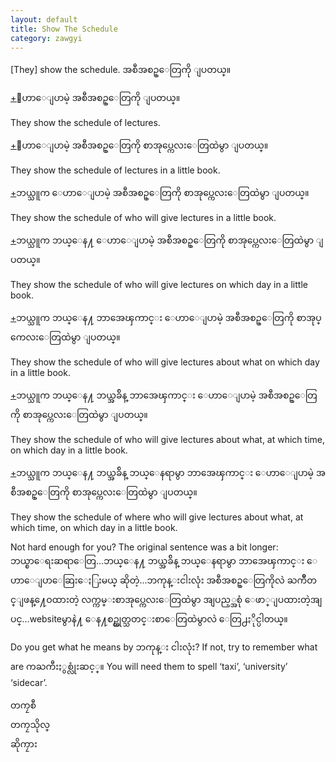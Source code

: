 ```yaml
---
layout: default
title: Show The Schedule
category: zawgyi
---
```


<p>[They] show the schedule. <span class='zawgyi'>အစီအစဥ္ေတြကို ျပတယ္။</span></p>

<p class='hide-trigger'><a href="#">+</a><span class='zawgyi'>ေဟာေျပာမဲ့ အစီအစဥ္ေတြကို ျပတယ္။</span></p>
<p class='hide-this'>They show the schedule of lectures.</p>

<p class='hide-trigger'><a href="#">+</a><span class='zawgyi'>ေဟာေျပာမဲ့ အစီအစဥ္ေတြကို စာအုပ္ကေလးေတြထဲမွာ ျပတယ္။</span></p>
<p class='hide-this'>They show the schedule of lectures in a little book.</p>

<p class='hide-trigger'><a href="#">+</a><span class='zawgyi'>ဘယ္သူက ေဟာေျပာမဲ့ အစီအစဥ္ေတြကို စာအုပ္ကေလးေတြထဲမွာ ျပတယ္။</span></p>
<p class='hide-this'>They show the schedule of who will give lectures in a little book.</p>

<p class='hide-trigger'><a href="#">+</a><span class='zawgyi'>ဘယ္သူက ဘယ္ေန႔ ေဟာေျပာမဲ့ အစီအစဥ္ေတြကို စာအုပ္ကေလးေတြထဲမွာ ျပတယ္။</span></p>
<p class='hide-this'>They show the schedule of who will give lectures on which day in a little book.</p>

<p class='hide-trigger'><a href="#">+</a><span class='zawgyi'>ဘယ္သူက ဘယ္ေန႔ ဘာအေၾကာင္း ေဟာေျပာမဲ့ အစီအစဥ္ေတြကို စာအုပ္ကေလးေတြထဲမွာ ျပတယ္။</span></p>
<p class='hide-this'>They show the schedule of who will give lectures about what on which day in a little book.</p>

<p class='hide-trigger'><a href="#">+</a><span class='zawgyi'>ဘယ္သူက ဘယ္ေန႔ ဘယ္အခ်ိန္ ဘာအေၾကာင္း ေဟာေျပာမဲ့ အစီအစဥ္ေတြကို စာအုပ္ကေလးေတြထဲမွာ ျပတယ္။</span></p>
<p class='hide-this'>They show the schedule of who will give lectures about what, at which time, on which day in a little book.</p>

<p class='hide-trigger'><a href="#">+</a><span class='zawgyi'>ဘယ္သူက ဘယ္ေန႔ ဘယ္အခ်ိန္ ဘယ္ေနရာမွာ ဘာအေၾကာင္း ေဟာေျပာမဲ့ အစီအစဥ္ေတြကို စာအုပ္ကေလးေတြထဲမွာ ျပတယ္။</span></p>
<p class='hide-this'>They show the schedule of where who will give lectures about what, at which time, on which day in a little book.</p>

<p>Not hard enough for you? The original sentence was a bit longer:<br>
<span class='zawgyi'>ဘယ္စာေရးဆရာေတြ...ဘယ္ေန႔ ဘယ္အခ်ိန္ ဘယ္ေနရာမွာ ဘာအေၾကာင္း ေဟာေျပာေဆြးေႏြးမယ္ ဆိုတဲ့...ဘကုန္းငါးလုံး အစီအစဥ္ေတြကိုလဲ ႀကိဳတင္ျဖန္႔ေဝထားတဲ့ လက္ကမ္းစာအုပ္ကေလးေတြထဲမွာ အျပည့္အစုံ ေဖာ္ျပထားတဲ့အျပင္</span>…website<span class='mm3'>မွာနဲ႔ ေန႔စဥ္ထုတ္သတင္းစာေတြထဲမွာလဲ ေတြ႕ႏိုင္ပါတယ္။</span></p>
<p>Do you get what he means by <span class='zawgyi'>ဘကုန္း ငါးလုံး</span>? If not, try to remember what are <span class='mm3'>ကႀကီးႏွစ္လုံးဆင့္။</span> You will need them to spell ‘taxi’, ‘university’ ‘sidecar’.</p>
<p class='zawgyi'>တကၠစီ<br>
တကၠသိုလ္<br>
ဆိုကၠား</p>
